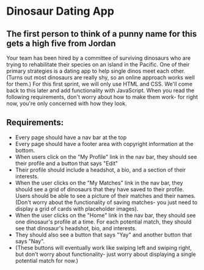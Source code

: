 # Dinosaur Dating App 

## The first person to think of a punny name for this gets a high five from Jordan

Your team has been hired by a committee of surviving dinosaurs who are trying to rehabilitate their species on an island in the Pacific. One of their primary strategies is a dating app to help single dinos meet each other. (Turns out most dinosaurs are really shy, so an online approach works well for them.) For this first sprint, we will only use HTML and CSS. We'll come back to this later and add functionality with JavaScript. When you read the following requirements, don't worry about how to make them work- for right now, you're only concerned with how they look.

## Requirements:
- Every page should have a nav bar at the top 
- Every page should have a footer area with copyright information at the bottom.
- When users click on the "My Profile" link in the nav bar, they should see their profile and a button that says "Edit"
- Their profile should include a headshot, a bio, and a section of their interests.
- When the user clicks on the "My Matches" link in the nav bar, they should see a grid of dinosaurs that they have saved to their profile. Users should be able to see a picture of their matches and their names. (Don't worry about the functionality of saving matches- you just need to display a grid of cards with placeholder images).
- When the user clicks on the "Home" link in the nav bar, they should see one dinosaur's profile at a time. For each potential match, they should see that dinosaur's headshot, bio, and interests. 
- They should also see a button that says "Yay" and another button that says "Nay". 
- (These buttons will eventually work like swiping left and swiping right, but don't worry about functionality- just worry about            displaying a single potential match for now.)
